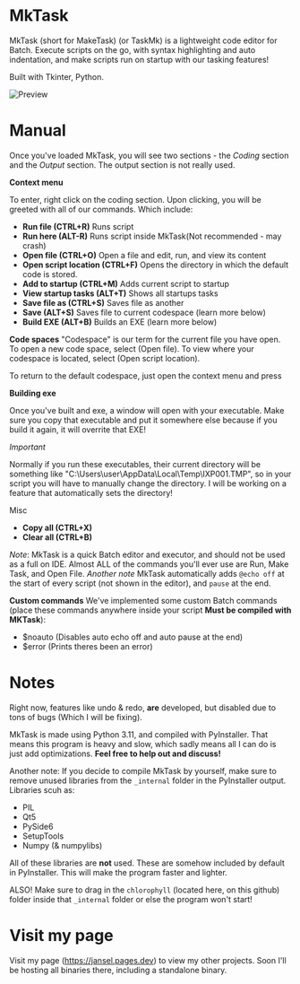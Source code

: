 # MkTask
 
MkTask (short for MakeTask) (or TaskMk) is a lightweight code editor for Batch. Execute scripts on the go, with syntax highlighting and auto indentation, and make scripts run on startup with our tasking features!

Built with Tkinter, Python.

![Preview](http://jansel.pages.dev/img/mktask/preview.png)

# Manual

Once you've loaded MkTask, you will see two sections - the *Coding* section and the *Output* section. The output section
is not really used.

**Context menu**

To enter, right click on the coding section. Upon clicking, you will be greeted with all of our commands. Which include:
* **Run file (CTRL+R)** Runs script
* **Run here (ALT-R)** Runs script inside MkTask(Not recommended - may crash)
* **Open file (CTRL+O)** Open a file and edit, run, and view its content
* **Open script location (CTRL+F)** Opens the directory in which the default code is stored.
* **Add to startup (CTRL+M)** Adds current script to startup
* **View startup tasks (ALT+T)** Shows all startups tasks
* **Save file as (CTRL+S)** Saves file as another
* **Save (ALT+S)** Saves file to current codespace (learn more below)
* **Build EXE (ALT+B)** Builds an EXE (learn more below)

**Code spaces**
"Codespace" is our term for the current file you have open. To open a new code space, select (Open file). To view where your codespace is located, select (Open script location).

To return to the default codespace, just open the context menu and press

**Building exe**

Once you've built and exe, a window will open with your executable. Make sure you copy that executable and put it somewhere else because if you build it again, it will overrite that EXE!

*Important* 

Normally if you run these executables, their current directory will be something like "C:\Users\user\AppData\Local\Temp\IXP001.TMP", so in your script you will have to manually change the directory.
I will be working on a feature that automatically sets the directory!

Misc

* **Copy all (CTRL+X)**
* **Clear all (CTRL+B)**

*Note*: MkTask is a quick Batch editor and executor, and should not be used as a full on IDE. Almost ALL of the commands you'll ever use are Run, Make Task, and Open File.
*Another note* MkTask automatically adds `@echo off` at the start of every script (not shown in the editor), and `pause` at the end.

**Custom commands**
We've implemented some custom Batch commands (place these commands anywhere inside your script **Must be compiled with MKTask**):
* $noauto (Disables auto echo off and auto pause at the end)
* $error  (Prints theres been an error)

# Notes
Right now, features like undo & redo, **are** developed, but disabled due to tons of bugs (Which I will be fixing).

MkTask is made using Python 3.11, and compiled with PyInstaller. That means this program is heavy and slow, which sadly means all I can do is just add optimizations. **Feel free to help out and discuss!**

Another note: If you decide to compile MkTask by yourself, make sure to remove unused libraries from the `_internal` folder in the PyInstaller output. Libraries scuh as:
* PIL
* Qt5
* PySide6
* SetupTools
* Numpy (& numpylibs)

All of these libraries are **not** used. These are somehow included by default in PyInstaller.
This will make the program faster and lighter.

ALSO! Make sure to drag in the `chlorophyll` (located here, on this github) folder inside that `_internal` folder or else the program won't start!

# Visit my page

Visit my page (https://jansel.pages.dev) to view my other projects. Soon I'll be hosting all binaries there, including
a standalone binary.